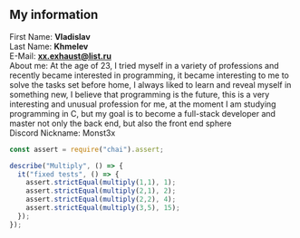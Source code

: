 ## My information
First Name: **Vladislav**\
Last Name: **Khmelev**\
E-Mail: **xx.exhaust@list.ru**\
About me: At the age of 23, I tried myself in a variety of professions and recently became interested in programming, it became interesting to me to solve the tasks set before home, I always liked to learn and reveal myself in something new, I believe that programming is the future, this is a very interesting and unusual profession for me, at the moment I am studying programming in C, but my goal is to become a full-stack developer and master not only the back end, but also the front end sphere\
Discord Nickname: Monst3x

``` javascript
const assert = require("chai").assert;

describe("Multiply", () => {
  it("fixed tests", () => {
    assert.strictEqual(multiply(1,1), 1);
    assert.strictEqual(multiply(2,1), 2);
    assert.strictEqual(multiply(2,2), 4);
    assert.strictEqual(multiply(3,5), 15);   
  });
});

```